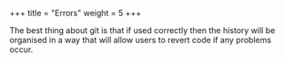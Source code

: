 +++
title = "Errors"
weight = 5
+++

The best thing about git is that if used correctly then the history will be organised in a way that will allow users to 
revert code if any problems occur.